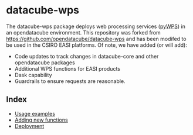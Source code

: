 # datacube-wps

The datacube-wps package deploys web processing services ([pyWPS](https://pywps.org/)) in an opendatacube environment. This repository was forked from https://github.com/opendatacube/datacube-wps and has been modifed to be used in the CSIRO EASI platforms. Of note, we have added (or will add):

- Code updates to track changes in datacube-core and other opendatacube packages
- Additional WPS functions for EASI products
- Dask capability
- Guardrails to ensure requests are reasonable.

## Index

- [Usage examples](examples.md)
- [Adding new functions](adding_new_functions.md)
- [Deployment](deployment.md)
